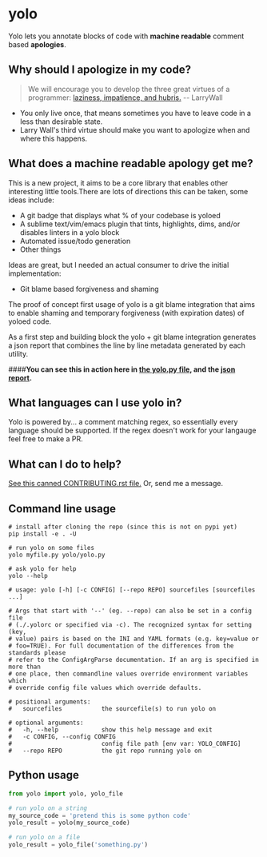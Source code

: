 # yolo
Yolo lets you annotate blocks of code with **machine readable** comment based **apologies**.


Why should I apologize in my code?
--------
> We will encourage you to develop the three great virtues of a programmer: [laziness, impatience, and hubris.](http://c2.com/cgi/wiki?LazinessImpatienceHubris) -- LarryWall

* You only live once, that means sometimes you have to leave code in a less than desirable state.
* Larry Wall's third virtue should make you want to apologize when and where this happens. 



What does a machine readable apology get me?
--------
This is a new project, it aims to be a core library that enables other interesting little tools.There are lots of directions this can be taken, some ideas include:

* A git badge that displays what % of your codebase is yoloed
* A sublime text/vim/emacs plugin that tints, highlights, dims, and/or disables linters in a yolo block
* Automated issue/todo generation
* Other things

Ideas are great, but I needed an actual consumer to drive the initial implementation:

* Git blame based forgiveness and shaming

The proof of concept first usage of yolo is a git blame integration that aims to enable shaming and temporary forgiveness (with expiration dates) of yoloed code. 

As a first step and building block the yolo + git blame integration generates a json report that combines the line by line metadata generated by each utility.

####**You can see this in action here in [the yolo.py file](https://github.com/TomNeyland/yolo/blob/master/yolo/yolo.py#L157-L170), and the [json report](https://github.com/TomNeyland/yolo/blob/master/yolo_example.json#L1423-L1693).**


What languages can I use yolo in?
--------
Yolo is powered by... a comment matching regex, so essentially every language should be supported. If the regex doesn't work for your langauge feel free to make a PR.


What can I do  to help?
--------
[See this canned CONTRIBUTING.rst file.](CONTRIBUTING.rst) Or, send me a message.

Command line usage
--------
```shell
# install after cloning the repo (since this is not on pypi yet)
pip install -e . -U

# run yolo on some files
yolo myfile.py yolo/yolo.py

# ask yolo for help
yolo --help

# usage: yolo [-h] [-c CONFIG] [--repo REPO] sourcefiles [sourcefiles ...]

# Args that start with '--' (eg. --repo) can also be set in a config file
# (./.yolorc or specified via -c). The recognized syntax for setting (key,
# value) pairs is based on the INI and YAML formats (e.g. key=value or
# foo=TRUE). For full documentation of the differences from the standards please
# refer to the ConfigArgParse documentation. If an arg is specified in more than
# one place, then commandline values override environment variables which
# override config file values which override defaults.

# positional arguments:
#   sourcefiles           the sourcefile(s) to run yolo on

# optional arguments:
#   -h, --help            show this help message and exit
#   -c CONFIG, --config CONFIG
#                         config file path [env var: YOLO_CONFIG]
#   --repo REPO           the git repo running yolo on
```


Python usage
--------
```python
from yolo import yolo, yolo_file

# run yolo on a string
my_source_code = 'pretend this is some python code'
yolo_result = yolo(my_source_code)

# run yolo on a file
yolo_result = yolo_file('something.py')
```
